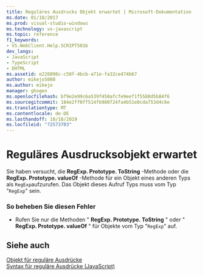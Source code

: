 ```yaml
---
title: Reguläres Ausdrucks Objekt erwartet | Microsoft-Dokumentation
ms.date: 01/18/2017
ms.prod: visual-studio-windows
ms.technology: vs-javascript
ms.topic: reference
f1_keywords:
- VS.WebClient.Help.SCRIPT5016
dev_langs:
- JavaScript
- TypeScript
- DHTML
ms.assetid: e226096c-c58f-4bcb-a71e-fa32ce474b67
author: mikejo5000
ms.author: mikejo
manager: ghogen
ms.openlocfilehash: bf9e2e99c6a539f450afcfe9eef1f5588d5b84f6
ms.sourcegitcommit: 184e2ff0ff514fb980724fa4b51e0cda753d4c6e
ms.translationtype: MT
ms.contentlocale: de-DE
ms.lasthandoff: 10/18/2019
ms.locfileid: "72573703"
---
```

# <a name="regular-expression-object-expected"></a>Reguläres Ausdrucksobjekt erwartet
Sie haben versucht, die **RegExp. Prototype. ToString** -Methode oder die **RegExp. Prototype. valueOf** -Methode für ein Objekt eines anderen Typs als `RegExp`aufzurufen. Das Objekt dieses Aufruf Typs muss vom Typ "`RegExp`" sein.  
  
### <a name="to-correct-this-error"></a>So beheben Sie diesen Fehler  
  
- Rufen Sie nur die Methoden " **RegExp. Prototype. ToString** " oder " **RegExp. Prototype. valueOf** " für Objekte vom Typ "`RegExp`" auf.  
  
## <a name="see-also"></a>Siehe auch  
 [Objekt für reguläre Ausdrücke](../../javascript/reference/regular-expression-object-javascript.md)   
 [Syntax für reguläre Ausdrücke (JavaScript)](https://msdn.microsoft.com/library/1400241x)
